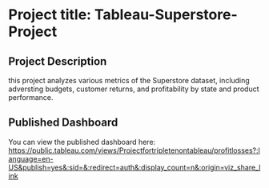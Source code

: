 # Project title: Tableau-Superstore-Project
## Project Description
this project analyzes various metrics of the Superstore dataset, including adversting budgets, customer returns, and profitability by state and product performance.

## Published Dashboard
You can view the published dashboard here:
https://public.tableau.com/views/Projectfortripletenontableau/profitlosses?:language=en-US&publish=yes&:sid=&:redirect=auth&:display_count=n&:origin=viz_share_link

